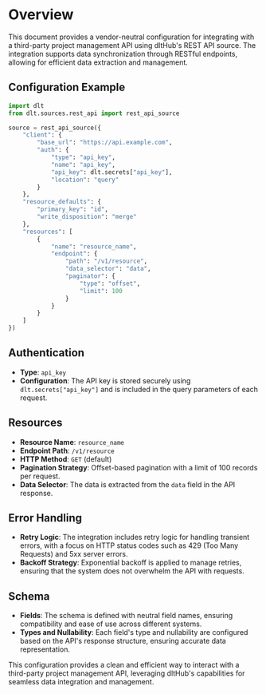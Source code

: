 # Overview

This document provides a vendor-neutral configuration for integrating with a third-party project management API using dltHub's REST API source. The integration supports data synchronization through RESTful endpoints, allowing for efficient data extraction and management.

## Configuration Example

```python
import dlt
from dlt.sources.rest_api import rest_api_source

source = rest_api_source({
    "client": {
        "base_url": "https://api.example.com",
        "auth": {
            "type": "api_key",
            "name": "api_key",
            "api_key": dlt.secrets["api_key"],
            "location": "query"
        }
    },
    "resource_defaults": {
        "primary_key": "id",
        "write_disposition": "merge"
    },
    "resources": [
        {
            "name": "resource_name",
            "endpoint": {
                "path": "/v1/resource",
                "data_selector": "data",
                "paginator": {
                    "type": "offset",
                    "limit": 100
                }
            }
        }
    ]
})
```

## Authentication

- **Type**: `api_key`
- **Configuration**: The API key is stored securely using `dlt.secrets["api_key"]` and is included in the query parameters of each request.

## Resources

- **Resource Name**: `resource_name`
- **Endpoint Path**: `/v1/resource`
- **HTTP Method**: `GET` (default)
- **Pagination Strategy**: Offset-based pagination with a limit of 100 records per request.
- **Data Selector**: The data is extracted from the `data` field in the API response.

## Error Handling

- **Retry Logic**: The integration includes retry logic for handling transient errors, with a focus on HTTP status codes such as 429 (Too Many Requests) and 5xx server errors.
- **Backoff Strategy**: Exponential backoff is applied to manage retries, ensuring that the system does not overwhelm the API with requests.

## Schema

- **Fields**: The schema is defined with neutral field names, ensuring compatibility and ease of use across different systems.
- **Types and Nullability**: Each field's type and nullability are configured based on the API's response structure, ensuring accurate data representation.

This configuration provides a clean and efficient way to interact with a third-party project management API, leveraging dltHub's capabilities for seamless data integration and management.